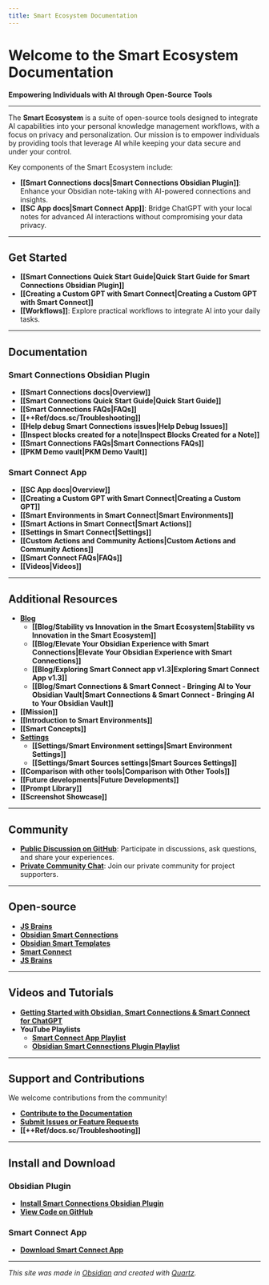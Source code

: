 ```yaml
---
title: Smart Ecosystem Documentation
---
```

# Welcome to the Smart Ecosystem Documentation

**Empowering Individuals with AI through Open-Source Tools**

---
The **Smart Ecosystem** is a suite of open-source tools designed to integrate AI capabilities into your personal knowledge management workflows, with a focus on privacy and personalization. Our mission is to empower individuals by providing tools that leverage AI while keeping your data secure and under your control.

Key components of the Smart Ecosystem include:
- **[[Smart Connections docs|Smart Connections Obsidian Plugin]]**: Enhance your Obsidian note-taking with AI-powered connections and insights.
- **[[SC App docs|Smart Connect App]]**: Bridge ChatGPT with your local notes for advanced AI interactions without compromising your data privacy.

---

## Get Started
- **[[Smart Connections Quick Start Guide|Quick Start Guide for Smart Connections Obsidian Plugin]]**
- **[[Creating a Custom GPT with Smart Connect|Creating a Custom GPT with Smart Connect]]**
- **[[Workflows]]**: Explore practical workflows to integrate AI into your daily tasks.

---
## Documentation
### Smart Connections Obsidian Plugin
- **[[Smart Connections docs|Overview]]**
- **[[Smart Connections Quick Start Guide|Quick Start Guide]]**
- **[[Smart Connections FAQs|FAQs]]**
- **[[++Ref/docs.sc/Troubleshooting]]**
- **[[Help debug Smart Connections issues|Help Debug Issues]]**
- **[[Inspect blocks created for a note|Inspect Blocks Created for a Note]]**
- **[[Smart Connections FAQs|Smart Connections FAQs]]**
- **[[PKM Demo vault|PKM Demo Vault]]**

### Smart Connect App
- **[[SC App docs|Overview]]**
- **[[Creating a Custom GPT with Smart Connect|Creating a Custom GPT]]**
- **[[Smart Environments in Smart Connect|Smart Environments]]**
- **[[Smart Actions in Smart Connect|Smart Actions]]**
- **[[Settings in Smart Connect|Settings]]**
- **[[Custom Actions and Community Actions|Custom Actions and Community Actions]]**
- **[[Smart Connect FAQs|FAQs]]**
- **[[Videos|Videos]]**

---

## Additional Resources
- **[Blog](https://docs.smartconnections.app/Blog/)**
	- **[[Blog/Stability vs Innovation in the Smart Ecosystem|Stability vs Innovation in the Smart Ecosystem]]**
	- **[[Blog/Elevate Your Obsidian Experience with Smart Connections|Elevate Your Obsidian Experience with Smart Connections]]**
	- **[[Blog/Exploring Smart Connect app v1.3|Exploring Smart Connect App v1.3]]**
	- **[[Blog/Smart Connections & Smart Connect - Bringing AI to Your Obsidian Vault|Smart Connections & Smart Connect - Bringing AI to Your Obsidian Vault]]**
- **[[Mission]]**
- **[[Introduction to Smart Environments]]**
- **[[Smart Concepts]]**
- **[Settings](https://docs.smartconnections.app/Settings/)**
	- **[[Settings/Smart Environment settings|Smart Environment Settings]]**
	- **[[Settings/Smart Sources settings|Smart Sources Settings]]**
- **[[Comparison with other tools|Comparison with Other Tools]]**
- **[[Future developments|Future Developments]]**
- **[[Prompt Library]]**
- **[[Screenshot Showcase]]**

---

## Community
- **[Public Discussion on GitHub](https://github.com/brianpetro/obsidian-smart-connections/discussions)**: Participate in discussions, ask questions, and share your experiences.
- **[Private Community Chat](https://chat.smartconnections.app)**: Join our private community for project supporters.

---
## Open-source
- **[JS Brains](https://github.com/brianpetro/jsbrains)**
- **[Obsidian Smart Connections](https://github.com/brianpetro/obsidian-smart-connections)**
- **[Obsidian Smart Templates](https://github.com/brianpetro/obsidian-smart-templates)**
- **[Smart Connect](https://github.com/brianpetro/smart-connect)**
- **[JS Brains](https://github.com/brianpetro/js-brains)**

---

## Videos and Tutorials
- **[Getting Started with Obsidian, Smart Connections & Smart Connect for ChatGPT](https://www.youtube.com/watch?v=niX9U8znJAo)**
- **YouTube Playlists**
	- **[Smart Connect App Playlist](https://www.youtube.com/playlist?list=PLqu2iXqr-g4xKGdzT68IWUhogdWIxmaCw)**
	- **[Obsidian Smart Connections Plugin Playlist](https://www.youtube.com/playlist?list=PLqu2iXqr-g4wXYDEXTLgoEP3g5vS73hwj)**

---

## Support and Contributions
We welcome contributions from the community!
- **[Contribute to the Documentation](https://github.com/brianpetro/Smart-Connections-Docs)**
- **[Submit Issues or Feature Requests](https://github.com/brianpetro/obsidian-smart-connections/issues)**
- **[[++Ref/docs.sc/Troubleshooting]]**

---

## Install and Download
### Obsidian Plugin
- **[Install Smart Connections Obsidian Plugin](obsidian://show-plugin?id=smart-connections)**
- **[View Code on GitHub](https://github.com/brianpetro/obsidian-smart-connections)**
### Smart Connect App
- **[Download Smart Connect App](https://github.com/brianpetro/smart-connect#getting-started-with-smart-connect)**

---

*This site was made in [Obsidian](https://obsidian.md) and created with [Quartz](https://quartz.jzhao.xyz/).*